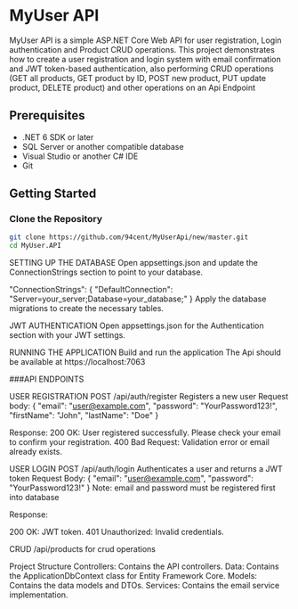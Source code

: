 # MyUser API

MyUser API is a simple ASP.NET Core Web API for user registration, Login authentication and Product CRUD operations. 
This project demonstrates how to create a user registration and login system with email confirmation and JWT token-based authentication, also performing CRUD operations (GET all products, GET product by ID, POST 
new product, PUT update product, DELETE product) and other operations on an Api Endpoint

## Prerequisites

- .NET 6 SDK or later
- SQL Server or another compatible database
- Visual Studio or another C# IDE
- Git

## Getting Started

### Clone the Repository

```bash
git clone https://github.com/94cent/MyUserApi/new/master.git
cd MyUser.API
```
SETTING UP THE DATABASE
Open appsettings.json and update the ConnectionStrings section to point to your database.

"ConnectionStrings": {
  "DefaultConnection": "Server=your_server;Database=your_database;"
}
Apply the database migrations to create the necessary tables.

JWT AUTHENTICATION
Open appsettings.json for the Authentication section with your JWT settings.

RUNNING THE APPLICATION
Build and run the application
The Api should be available at  https://localhost:7063

###API ENDPOINTS

USER REGISTRATION
POST /api/auth/register
Registers a new user
Request body:
{
  "email": "user@example.com",
  "password": "YourPassword123!",
  "firstName": "John",
  "lastName": "Doe"
}

Response:
200 OK: User registered successfully. Please check your email to confirm your registration.
400 Bad Request: Validation error or email already exists.

USER LOGIN
POST /api/auth/login
Authenticates a user and returns a JWT token
Request Body:
{
  "email": "user@example.com",
  "password": "YourPassword123!"
}
Note: email and password must be registered first into database

Response:

200 OK: JWT token.
401 Unauthorized: Invalid credentials.

CRUD
/api/products
for crud operations 

Project Structure
Controllers: Contains the API controllers.
Data: Contains the ApplicationDbContext class for Entity Framework Core.
Models: Contains the data models and DTOs.
Services: Contains the email service implementation.
